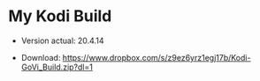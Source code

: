 # My Kodi Build
-  Version actual: 20.4.14

-  Download: https://www.dropbox.com/s/z9ez6yrz1egj17b/Kodi-GoVi_Build.zip?dl=1